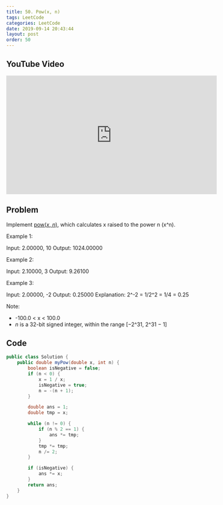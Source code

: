 ```yaml
---
title: 50. Pow(x, n)
tags: LeetCode
categories: LeetCode
date: 2019-09-14 20:43:44
layout: post
order: 50
---
```


## YouTube Video

<iframe width="560" height="315" src="https://www.youtube.com/embed/QWphd0kFVh4" frameborder="0" allow="accelerometer; autoplay; encrypted-media; gyroscope; picture-in-picture" allowfullscreen></iframe>

## Problem

Implement [pow(_x_, _n_)](http://www.cplusplus.com/reference/valarray/pow/), which calculates x raised to the power n (x^n).

Example 1:

Input: 2.00000, 10
Output: 1024.00000

Example 2:

Input: 2.10000, 3
Output: 9.26100

Example 3:

Input: 2.00000, -2
Output: 0.25000
Explanation: 2^-2 = 1/2^2 = 1/4 = 0.25

Note:

- -100.0 < x < 100.0
- _n_ is a 32-bit signed integer, within the range [−2^31, 2^31 − 1]

## Code

```java
public class Solution {
    public double myPow(double x, int n) {
        boolean isNegative = false;
        if (n < 0) {
            x = 1 / x;
            isNegative = true;
            n = -(n + 1);
        }

        double ans = 1;
        double tmp = x;

        while (n != 0) {
            if (n % 2 == 1) {
                ans *= tmp;
            }
            tmp *= tmp;
            n /= 2;
        }

        if (isNegative) {
            ans *= x;
        }
        return ans;
    }
}
```
